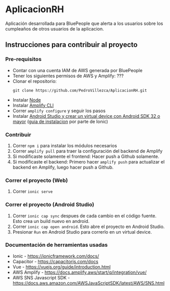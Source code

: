 # AplicacionRH

Aplicación desarrollada para BluePeople que alerta a los usuarios sobre los cumpleaños de otros usuarios de la aplicacion.

## Instrucciones para contribuir al proyecto

### Pre-requisitos

- Contar con una cuenta IAM de AWS generada por BluePeople
- Tener los siguientes permisos de AWS y Amplify: ???
- Clonar el repositorio:
  ```
  git clone https://github.com/PedroVillezca/AplicacionRH.git
  ```
- Instalar [Node](https://nodejs.org/en/)
- Instalar [Amplify CLI](https://docs.amplify.aws/cli/start/install/)
- Correr `amplify configure` y seguir los pasos
- Instalar [Android Studio y crear un virtual device con Android SDK 32 o mayor](https://developer.android.com/studio) ([guia de instalacion](https://ionicframework.com/docs/developing/android#installing-the-android-sdk) por parte de Ionic)

### Contribuir

1. Correr `npm i` para instalar los módulos necesarios
2. Correr `amplify pull` para traer la configuración del backend de Amplify
3. Si modificaste solamente el frontend: Hacer push a Github solamente.
4. Si modificaste el backend: Primero hacer `amplify push` para actualizar el backend en Amplify, luego hacer push a Github.

### Correr el proyecto (Web)

1. Correr `ionic serve`

### Correr el proyecto (Android Studio)

1. Correr `ionic cap sync` despues de cada cambio en el código fuente. Esto crea un build nuevo en android.
2. Correr `ionic cap open android`. Esto abre el proyecto en Android Studio.
3. Presionar `Run` en Android Studio para correrlo en un virtual device.

### Documentación de herramientas usadas

- Ionic - https://ionicframework.com/docs/
- Capacitor - https://capacitorjs.com/docs
- Vue - https://vuejs.org/guide/introduction.html
- AWS Amplify - https://docs.amplify.aws/start/q/integration/vue/
- AWS SNS Javascript SDK - https://docs.aws.amazon.com/AWSJavaScriptSDK/latest/AWS/SNS.html
